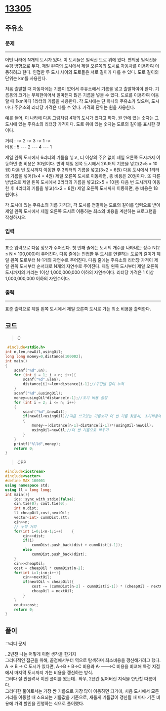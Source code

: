 # [13305](https://www.acmicpc.net/problem/13305)

## 주유소

### 문제

---

어떤 나라에 N개의 도시가 있다. 이 도시들은 일직선 도로 위에 있다. 편의상 일직선을 수평 방향으로 두자. 제일 왼쪽의 도시에서 제일 오른쪽의 도시로 자동차를 이용하여 이동하려고 한다. 인접한 두 도시 사이의 도로들은 서로 길이가 다를 수 있다. 도로 길이의 단위는 km를 사용한다.

처음 출발할 때 자동차에는 기름이 없어서 주유소에서 기름을 넣고 출발하여야 한다. 기름통의 크기는 무제한이어서 얼마든지 많은 기름을 넣을 수 있다. 도로를 이용하여 이동할 때 1km마다 1리터의 기름을 사용한다. 각 도시에는 단 하나의 주유소가 있으며, 도시 마다 주유소의 리터당 가격은 다를 수 있다. 가격의 단위는 원을 사용한다.

예를 들어, 이 나라에 다음 그림처럼 4개의 도시가 있다고 하자. 원 안에 있는 숫자는 그 도시에 있는 주유소의 리터당 가격이다. 도로 위에 있는 숫자는 도로의 길이를 표시한 것이다.

거리 : -> 2 -> 3 -> 1 ->  
비용 : 5 --- 2 --- 4 --- 1

제일 왼쪽 도시에서 6리터의 기름을 넣고, 더 이상의 주유 없이 제일 오른쪽 도시까지 이동하면 총 비용은 30원이다. 만약 제일 왼쪽 도시에서 2리터의 기름을 넣고(2×5 = 10원) 다음 번 도시까지 이동한 후 3리터의 기름을 넣고(3×2 = 6원) 다음 도시에서 1리터의 기름을 넣어(1×4 = 4원) 제일 오른쪽 도시로 이동하면, 총 비용은 20원이다. 또 다른 방법으로 제일 왼쪽 도시에서 2리터의 기름을 넣고(2×5 = 10원) 다음 번 도시까지 이동한 후 4리터의 기름을 넣고(4×2 = 8원) 제일 오른쪽 도시까지 이동하면, 총 비용은 18원이다.

각 도시에 있는 주유소의 기름 가격과, 각 도시를 연결하는 도로의 길이를 입력으로 받아 제일 왼쪽 도시에서 제일 오른쪽 도시로 이동하는 최소의 비용을 계산하는 프로그램을 작성하시오.

### 입력

---

표준 입력으로 다음 정보가 주어진다. 첫 번째 줄에는 도시의 개수를 나타내는 정수 N(2 ≤ N ≤ 100,000)이 주어진다. 다음 줄에는 인접한 두 도시를 연결하는 도로의 길이가 제일 왼쪽 도로부터 N-1개의 자연수로 주어진다. 다음 줄에는 주유소의 리터당 가격이 제일 왼쪽 도시부터 순서대로 N개의 자연수로 주어진다. 제일 왼쪽 도시부터 제일 오른쪽 도시까지의 거리는 1이상 1,000,000,000 이하의 자연수이다. 리터당 가격은 1 이상 1,000,000,000 이하의 자연수이다.

### 출력

---

표준 출력으로 제일 왼쪽 도시에서 제일 오른쪽 도시로 가는 최소 비용을 출력한다.

## 코드

> C

```c
 #include<stdio.h>
int n,len,newOil,usingOil;
long long money=0,distance[100002];
int main()
{
    scanf("%d",&n);
    for (int i = 1; i < n; i++){
        scanf("%d",&len);
        distance[i]+=len+distance[i-1];//구간별 길이 누적
    }
    scanf("%d",&usingOil);
    money=usingOil*distance[n-1];//초기 비용 설정
    for (int i = 2; i <= n; i++)
    {
        scanf("%d",&newOil);
        if(newOil<usingOil)//지금 쓰고있는 기름보다 더 싼 기름 찾을시, 초기비용에서 감소
        {
            money-=(distance[n-1]-distance[i-1])*(usingOil-newOil);
            usingOil=newOil;//더 싼 기름으로 바꾸기
        }
    }
    printf("%lld",money);
    return 0;
}
```

> CPP

```c++
#include<iostream>
#include<vector>
#define MAX 100001
using namespace std;
using ll = long long;
int main(){
    ios::sync_with_stdio(false);
    cin.tie(0); cout.tie(0);
    int n,dist;
    ll cheapOil,cost,nextOil;
    vector<int> cummDist,stt;
    cin>>n;
    // 누적 거리
    for(int i=0;i<n-1;i++)    {
        cin>>dist; 
        if(i)
            cummDist.push_back(dist + cummDist[i-1]);
        else
            cummDist.push_back(dist);
    }
    cin>>cheapOil;
    cost = cheapOil * cummDist[n-2];
    for(int i=1;i<n;i++){
        cin>>nextOil;
        if(nextOil < cheapOil){
            cost -= (cummDist[n-2] - cummDist[i-1]) * (cheapOil - nextOil);
            cheapOil = nextOil;
        }
    }
    cout<<cost;
    return 0;
}
```

## 풀이

그리디 문제

..2년전 나는 어떻게 이런 생각을 한거지  
그리디적인 접근을 위해, 끝점에서부터 역으로 탐색하며 최소비용을 갱신해가려고 했다.  
A -> B -> C 도시가 있다면, A->B + B->C 비용과 A---->C 비용을 비교해 특정 지점에서 마지막 도시까지 가는 비용을 갱신하는 방식.  
그러다 잘 안풀려서 이전 풀이를 봤는데.. 와우, 2년간 잃어버린 지식을 한탄할 따름이다.  
그리디한 풀이로서는 가장 싼 기름으로 가장 많이 이동하면 되기에, 처음 도시에서 모든 거리를 이동할 때 소요되는 기름값을 기준으로, 새롭게 기름값이 갱신될 때 마다 기존 비용에 가격 할인을 진행하는 식으로 풀이했다.  
